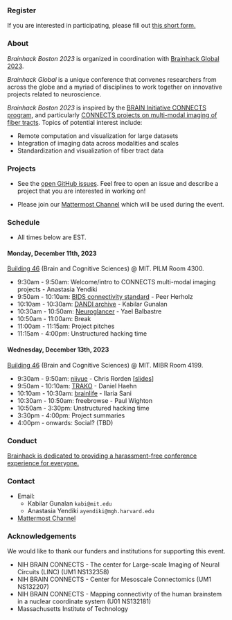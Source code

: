 ### Register

If you are interested in participating, please fill out [this short form.](https://forms.gle/Qurc8KkAsRMJbmCi9)

### About

*Brainhack Boston 2023* is organized in coordination with [Brainhack Global 2023](https://brainhack.org/global2023/).

*Brainhack Global* is a unique conference that convenes researchers from across the globe and a myriad of disciplines to work together on innovative projects related to neuroscience.

*Brainhack Boston 2023* is inspired by the [BRAIN Initiative CONNECTS program](https://www.ninds.nih.gov/news-events/highlights-announcements/nih-brain-initiative-launches-projects-develop-innovative-technologies-map-brain-incredible-detail), and particularly [CONNECTS projects on multi-modal imaging of fiber tracts](https://reporter.nih.gov/search/3TvO-D_5_0-AyCKL3EMDUg/projects). Topics of potential interest include:
- Remote computation and visualization for large datasets
- Integration of imaging data across modalities and scales
- Standardization and visualization of fiber tract data

### Projects

- See the [open GitHub issues](https://github.com/brainhack-boston/brainhack-boston.github.io/issues).  Feel free to open an issue and describe a project that you are interested in working on!

- Please join our [Mattermost Channel](https://mattermost.brainhack.org/brainhack/channels/bhg23-boston) which will be used during the event.

### Schedule
- All times below are EST.

#### Monday, December 11th, 2023

[Building 46](https://whereis.mit.edu/?zoom=16&lat=42.363516886938655&lng=-71.09164294&maptype=mit&q=building%2046&open=object-46) (Brain and Cognitive Sciences) @ MIT. PILM Room 4300.

- 9:30am - 9:50am: Welcome/intro to CONNECTS multi-modal imaging projects - Anastasia Yendiki
- 9:50am - 10:10am: [BIDS connectivity standard](https://osf.io/u4g5p/) - Peer Herholz
- 10:10am - 10:30am: [DANDI archive](https://dandiarchive.org/) - Kabilar Gunalan
- 10:30am - 10:50am: [Neuroglancer](https://github.com/google/neuroglancer/#readme) - Yael Balbastre
- 10:50am - 11:00am: Break
- 11:00am - 11:15am: Project pitches
- 11:15am - 4:00pm: Unstructured hacking time

#### Wednesday, December 13th, 2023

[Building 46](https://whereis.mit.edu/?zoom=16&lat=42.363516886938655&lng=-71.09164294&maptype=mit&q=building%2046&open=object-46) (Brain and Cognitive Sciences) @ MIT. MIBR Room 4199.

- 9:30am - 9:50am: [niivue](https://github.com/niivue/niivue#readme) - Chris Rorden [[slides](https://docs.google.com/presentation/d/1s8fWo5gkbJEo7Fl7CF1Nb6JWJZqFJ_BgHDsla_WjTx4/)]
- 9:50am - 10:10am: [TRAKO](https://pypi.org/project/trako/) - Daniel Haehn
- 10:10am - 10:30am: [brainlife](https://brainlife.io/about/) - Ilaria Sani
- 10:30am - 10:50am: freebrowse - Paul Wighton
- 10:50am - 3:30pm: Unstructured hacking time
- 3:30pm - 4:00pm: Project summaries
- 4:00pm - onwards: Social? (TBD)

###  Conduct

[Brainhack is dedicated to providing a harassment-free conference experience for everyone.](https://brainhack.org/code-of-conduct.html)

### Contact

- Email: 
  - Kabilar Gunalan `kabi@mit.edu`
  - Anastasia Yendiki `ayendiki@mgh.harvard.edu`
- [Mattermost Channel](https://mattermost.brainhack.org/brainhack/channels/bhg23-boston)

### Acknowledgements

We would like to thank our funders and institutions for supporting this event.

- NIH BRAIN CONNECTS - The center for Large-scale Imaging of Neural Circuits (LINC) (UM1 NS132358)
- NIH BRAIN CONNECTS - Center for Mesoscale Connectomics (UM1 NS132207)
- NIH BRAIN CONNECTS - Mapping connectivity of the human brainstem in a nuclear coordinate system (U01 NS132181)
- Massachusetts Institute of Technology
